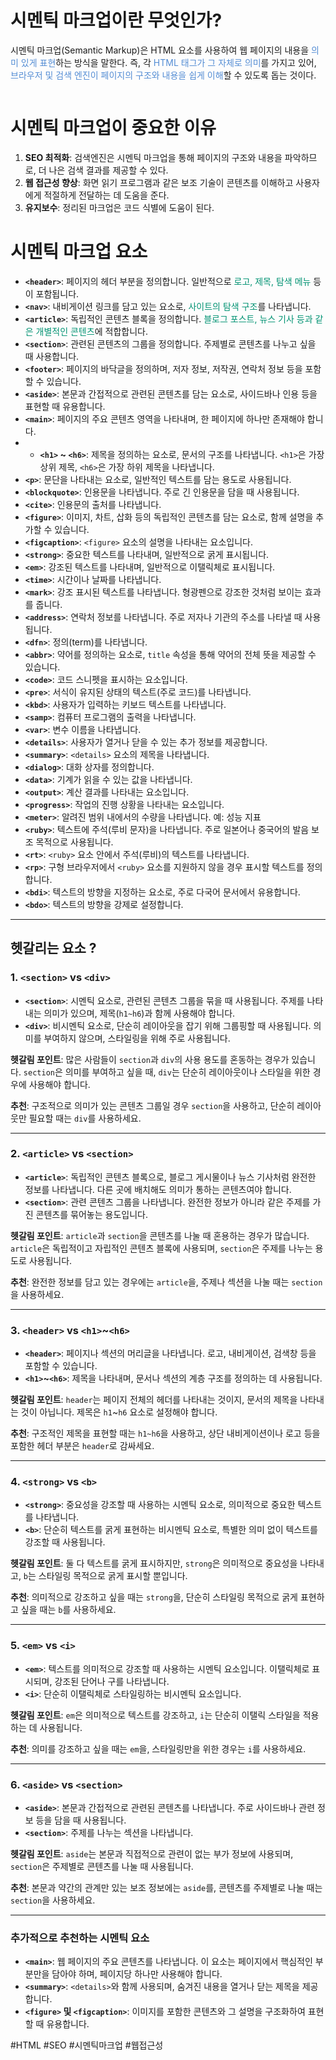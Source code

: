 
# 시멘틱 마크업이란 무엇인가?
시멘틱 마크업(Semantic Markup)은 HTML 요소를 사용하여 웹 페이지의 내용을 <font color="#548dd4">의미 있게 표현</font>하는 방식을 말한다. 즉, 각 <font color="#548dd4">HTML 태그가 그 자체로 의미</font>를 가지고 있어, <font color="#548dd4">브라우저 및 검색 엔진이 페이지의 구조와 내용을 쉽게 이해</font>할 수 있도록 돕는 것이다.

```

```

# 시멘틱 마크업이 중요한 이유

1. **SEO 최적화**: 검색엔진은 시멘틱 마크업을 통해 페이지의 구조와 내용을 파악하므로, 더 나은 검색 결과를 제공할 수 있다.
2. **웹 접근성 향상**: 화면 읽기 프로그램과 같은 보조 기술이 콘텐츠를 이해하고 사용자에게 적절하게 전달하는 데 도움을 준다. 
3. **유지보수**: 정리된 마크업은 코드 식별에 도움이 된다.

# 시멘틱 마크업 요소

- **`<header>`**: 페이지의 헤더 부분을 정의합니다. 일반적으로 <font color="#009272">로고, 제목, 탐색 메뉴</font> 등이 포함됩니다.
- **`<nav>`**: 내비게이션 링크를 담고 있는 요소로, <font color="#009272">사이트의 탐색 구조</font>를 나타냅니다.
- **`<article>`**: 독립적인 콘텐츠 블록을 정의합니다.<font color="#009272"> 블로그 포스트, 뉴스 기사 등과 같은 개별적인 콘텐츠</font>에 적합합니다.
- **`<section>`**: 관련된 콘텐츠의 그룹을 정의합니다. 주제별로 콘텐츠를 나누고 싶을 때 사용합니다.
- **`<footer>`**: 페이지의 바닥글을 정의하며, 저자 정보, 저작권, 연락처 정보 등을 포함할 수 있습니다.
- **`<aside>`**: 본문과 간접적으로 관련된 콘텐츠를 담는 요소로, 사이드바나 인용 등을 표현할 때 유용합니다.
- **`<main>`**: 페이지의 주요 콘텐츠 영역을 나타내며, 한 페이지에 하나만 존재해야 합니다.
- - **`<h1>` ~ `<h6>`**: 제목을 정의하는 요소로, 문서의 구조를 나타냅니다. `<h1>`은 가장 상위 제목, `<h6>`은 가장 하위 제목을 나타냅니다.
- **`<p>`**: 문단을 나타내는 요소로, 일반적인 텍스트를 담는 용도로 사용됩니다.
- **`<blockquote>`**: 인용문을 나타냅니다. 주로 긴 인용문을 담을 때 사용됩니다.
- **`<cite>`**: 인용문의 출처를 나타냅니다.
- **`<figure>`**: 이미지, 차트, 삽화 등의 독립적인 콘텐츠를 담는 요소로, 함께 설명을 추가할 수 있습니다.
- **`<figcaption>`**: `<figure>` 요소의 설명을 나타내는 요소입니다.
- **`<strong>`**: 중요한 텍스트를 나타내며, 일반적으로 굵게 표시됩니다.
- **`<em>`**: 강조된 텍스트를 나타내며, 일반적으로 이탤릭체로 표시됩니다.
- **`<time>`**: 시간이나 날짜를 나타냅니다.
- **`<mark>`**: 강조 표시된 텍스트를 나타냅니다. 형광펜으로 강조한 것처럼 보이는 효과를 줍니다.
- **`<address>`**: 연락처 정보를 나타냅니다. 주로 저자나 기관의 주소를 나타낼 때 사용됩니다.
- **`<dfn>`**: 정의(term)를 나타냅니다.
- **`<abbr>`**: 약어를 정의하는 요소로, `title` 속성을 통해 약어의 전체 뜻을 제공할 수 있습니다.
- **`<code>`**: 코드 스니펫을 표시하는 요소입니다.
- **`<pre>`**: 서식이 유지된 상태의 텍스트(주로 코드)를 나타냅니다.
- **`<kbd>`**: 사용자가 입력하는 키보드 텍스트를 나타냅니다.
- **`<samp>`**: 컴퓨터 프로그램의 출력을 나타냅니다.
- **`<var>`**: 변수 이름을 나타냅니다.
- **`<details>`**: 사용자가 열거나 닫을 수 있는 추가 정보를 제공합니다.
- **`<summary>`**: `<details>` 요소의 제목을 나타냅니다.
- **`<dialog>`**: 대화 상자를 정의합니다.
- **`<data>`**: 기계가 읽을 수 있는 값을 나타냅니다.
- **`<output>`**: 계산 결과를 나타내는 요소입니다.
- **`<progress>`**: 작업의 진행 상황을 나타내는 요소입니다.
- **`<meter>`**: 알려진 범위 내에서의 수량을 나타냅니다. 예: 성능 지표
- **`<ruby>`**: 텍스트에 주석(루비 문자)을 나타냅니다. 주로 일본어나 중국어의 발음 보조 목적으로 사용됩니다.
- **`<rt>`**: `<ruby>` 요소 안에서 주석(루비)의 텍스트를 나타냅니다.
- **`<rp>`**: 구형 브라우저에서 `<ruby>` 요소를 지원하지 않을 경우 표시할 텍스트를 정의합니다.
- **`<bdi>`**: 텍스트의 방향을 지정하는 요소로, 주로 다국어 문서에서 유용합니다.
- **`<bdo>`**: 텍스트의 방향을 강제로 설정합니다.

---
## 헷갈리는 요소 ?

### 1. **`<section>` vs `<div>`**

- **`<section>`**: 시멘틱 요소로, 관련된 콘텐츠 그룹을 묶을 때 사용됩니다. 주제를 나타내는 의미가 있으며, 제목(`h1~h6`)과 함께 사용해야 합니다.
- **`<div>`**: 비시멘틱 요소로, 단순히 레이아웃을 잡기 위해 그룹핑할 때 사용됩니다. 의미를 부여하지 않으며, 스타일링을 위해 주로 사용됩니다.

**헷갈림 포인트**: 많은 사람들이 `section`과 `div`의 사용 용도를 혼동하는 경우가 있습니다. `section`은 의미를 부여하고 싶을 때, `div`는 단순히 레이아웃이나 스타일을 위한 경우에 사용해야 합니다.

**추천**: 구조적으로 의미가 있는 콘텐츠 그룹일 경우 `section`을 사용하고, 단순히 레이아웃만 필요할 때는 `div`를 사용하세요.

---

### 2. **`<article>` vs `<section>`**

- **`<article>`**: 독립적인 콘텐츠 블록으로, 블로그 게시물이나 뉴스 기사처럼 완전한 정보를 나타냅니다. 다른 곳에 배치해도 의미가 통하는 콘텐츠여야 합니다.
- **`<section>`**: 관련 콘텐츠 그룹을 나타냅니다. 완전한 정보가 아니라 같은 주제를 가진 콘텐츠를 묶어놓는 용도입니다.

**헷갈림 포인트**: `article`과 `section`을 콘텐츠를 나눌 때 혼용하는 경우가 많습니다. `article`은 독립적이고 자립적인 콘텐츠 블록에 사용되며, `section`은 주제를 나누는 용도로 사용됩니다.

**추천**: 완전한 정보를 담고 있는 경우에는 `article`을, 주제나 섹션을 나눌 때는 `section`을 사용하세요.

---
### 3. **`<header>` vs `<h1>`~`<h6>`**

- **`<header>`**: 페이지나 섹션의 머리글을 나타냅니다. 로고, 내비게이션, 검색창 등을 포함할 수 있습니다.
- **`<h1>`~`<h6>`**: 제목을 나타내며, 문서나 섹션의 계층 구조를 정의하는 데 사용됩니다.

**헷갈림 포인트**: `header`는 페이지 전체의 헤더를 나타내는 것이지, 문서의 제목을 나타내는 것이 아닙니다. 제목은 `h1`~`h6` 요소로 설정해야 합니다.

**추천**: 구조적인 제목을 표현할 때는 `h1~h6`을 사용하고, 상단 내비게이션이나 로고 등을 포함한 헤더 부분은 `header`로 감싸세요.

---
### 4. **`<strong>` vs `<b>`**

- **`<strong>`**: 중요성을 강조할 때 사용하는 시멘틱 요소로, 의미적으로 중요한 텍스트를 나타냅니다.
- **`<b>`**: 단순히 텍스트를 굵게 표현하는 비시멘틱 요소로, 특별한 의미 없이 텍스트를 강조할 때 사용됩니다.

**헷갈림 포인트**: 둘 다 텍스트를 굵게 표시하지만, `strong`은 의미적으로 중요성을 나타내고, `b`는 스타일링 목적으로 굵게 표시할 뿐입니다.

**추천**: 의미적으로 강조하고 싶을 때는 `strong`을, 단순히 스타일링 목적으로 굵게 표현하고 싶을 때는 `b`를 사용하세요.

---
### 5. **`<em>` vs `<i>`**

- **`<em>`**: 텍스트를 의미적으로 강조할 때 사용하는 시멘틱 요소입니다. 이탤릭체로 표시되며, 강조된 단어나 구를 나타냅니다.
- **`<i>`**: 단순히 이탤릭체로 스타일링하는 비시멘틱 요소입니다.

**헷갈림 포인트**: `em`은 의미적으로 텍스트를 강조하고, `i`는 단순히 이탤릭 스타일을 적용하는 데 사용됩니다.

**추천**: 의미를 강조하고 싶을 때는 `em`을, 스타일링만을 위한 경우는 `i`를 사용하세요.

---

### 6. **`<aside>` vs `<section>`**

- **`<aside>`**: 본문과 간접적으로 관련된 콘텐츠를 나타냅니다. 주로 사이드바나 관련 정보 등을 담을 때 사용됩니다.
- **`<section>`**: 주제를 나누는 섹션을 나타냅니다.

**헷갈림 포인트**: `aside`는 본문과 직접적으로 관련이 없는 부가 정보에 사용되며, `section`은 주제별로 콘텐츠를 나눌 때 사용됩니다.

**추천**: 본문과 약간의 관계만 있는 보조 정보에는 `aside`를, 콘텐츠를 주제별로 나눌 때는 `section`을 사용하세요.

---
### 추가적으로 추천하는 시멘틱 요소

- **`<main>`**: 웹 페이지의 주요 콘텐츠를 나타냅니다. 이 요소는 페이지에서 핵심적인 부분만을 담아야 하며, 페이지당 하나만 사용해야 합니다.
- **`<summary>`**: `<details>`와 함께 사용되며, 숨겨진 내용을 열거나 닫는 제목을 제공합니다.
- **`<figure>` 및 `<figcaption>`**: 이미지를 포함한 콘텐츠와 그 설명을 구조화하여 표현할 때 유용합니다.

#HTML #SEO #시멘틱마크업 #웹접근성 